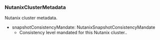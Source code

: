 ### NutanixClusterMetadata
Nutanix cluster metadata.

- snapshotConsistencyMandate: NutanixSnapshotConsistencyMandate
  - Consistency level mandated for this Nutanix cluster..
